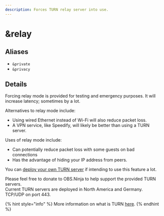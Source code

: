 ```yaml
---
description: Forces TURN relay server into use.
---
```


# \&relay

## Aliases

* `&private`
* `&privacy`

## Details

Forcing relay mode is provided for testing and emergency purposes. It will increase latency; sometimes by a lot.

Alternatives to relay mode include:

* Using wired Ethernet instead of Wi-Fi will also reduce packet loss.
* A VPN service, like Speedify, will likely be better than using a TURN server.

Uses of relay mode include:

* Can potentially reduce packet loss with some guests on bad connections
* Has the advantage of hiding your IP address from peers.

You can [deploy your own TURN server](https://github.com/steveseguin/obsninja/blob/master/turnserver.md) if intending to use this feature a lot.

Please feel free to donate to OBS.Ninja to help support the provided TURN servers.\
Current TURN servers are deployed in North America and Germany.\
TCP/UDP on port 443.

{% hint style="info" %}
More information on what is TURN [here](https://en.wikipedia.org/wiki/Traversal\_Using\_Relays\_around\_NAT).
{% endhint %}
